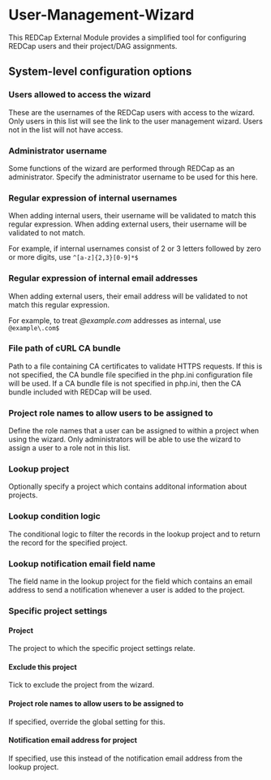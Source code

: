 # User-Management-Wizard
This REDCap External Module provides a simplified tool for configuring REDCap users and their
project/DAG assignments.

## System-level configuration options

### Users allowed to access the wizard
These are the usernames of the REDCap users with access to the wizard. Only users in this list will
see the link to the user management wizard. Users not in the list will not have access.

### Administrator username
Some functions of the wizard are performed through REDCap as an administrator. Specify the
administrator username to be used for this here.

### Regular expression of internal usernames
When adding internal users, their username will be validated to match this regular expression.
When adding external users, their username will be validated to not match.

For example, if internal usernames consist of 2 or 3 letters followed by zero or more digits, use
`^[a-z]{2,3}[0-9]*$`

### Regular expression of internal email addresses
When adding external users, their email address will be validated to not match this regular
expression.

For example, to treat *@example.com* addresses as internal, use `@example\.com$`

### File path of cURL CA bundle
Path to a file containing CA certificates to validate HTTPS requests. If this is not specified, the
CA bundle file specified in the php.ini configuration file will be used. If a CA bundle file is not
specified in php.ini, then the CA bundle included with REDCap will be used.

### Project role names to allow users to be assigned to
Define the role names that a user can be assigned to within a project when using the wizard. Only
administrators will be able to use the wizard to assign a user to a role not in this list.

### Lookup project
Optionally specify a project which contains additonal information about projects.

### Lookup condition logic
The conditional logic to filter the records in the lookup project and to return the record for the
specified project.

### Lookup notification email field name
The field name in the lookup project for the field which contains an email address to send a
notification whenever a user is added to the project.

### Specific project settings

#### Project
The project to which the specific project settings relate.

#### Exclude this project
Tick to exclude the project from the wizard.

#### Project role names to allow users to be assigned to
If specified, override the global setting for this.

#### Notification email address for project
If specified, use this instead of the notification email address from the lookup project.
